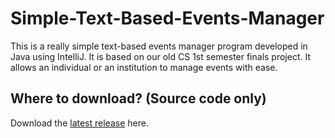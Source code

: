 # Simple-Text-Based-Events-Manager
This is a really simple text-based events manager program developed in Java using IntelliJ. It is based on our old CS 1st semester finals project. It allows an individual or an institution to manage events with ease.

## Where to download? (Source code only)
Download the [latest release](https://github.com/moonlighthowling616/Simple-Text-Based-Events-Manager/releases/tag/v1.0-release) here. 
